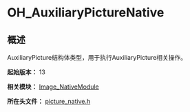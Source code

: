 # OH_AuxiliaryPictureNative
<!--Kit: Image Kit-->
<!--Subsystem: Multimedia-->
<!--Owner: @aulight02-->
<!--SE: @liyang_bryan-->
<!--TSE: @xchaosioda-->

## 概述

AuxiliaryPicture结构体类型，用于执行AuxiliaryPicture相关操作。

**起始版本：** 13

**相关模块：** [Image_NativeModule](capi-image-nativemodule.md)

**所在头文件：** [picture_native.h](capi-picture-native-h.md)

